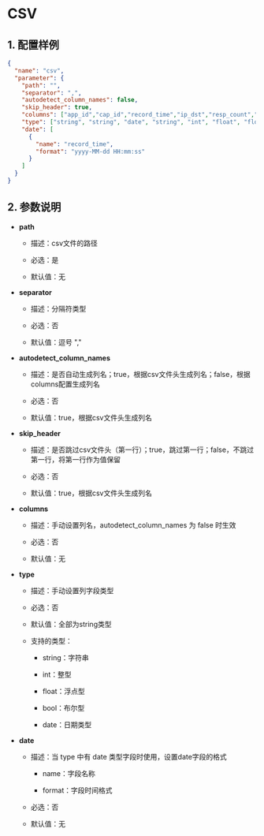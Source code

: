 # CSV
## 1. 配置样例
```json
{
  "name": "csv",
  "parameter": {
    "path": "",
    "separator": ",",
    "autodetect_column_names": false,
    "skip_header": true,
    "columns": ["app_id","cap_id","record_time","ip_dst","resp_count","rr_rate","duration","is_succ"],
    "type": ["string", "string", "date", "string", "int", "float", "float", "bool"],
    "date": [
      {
        "name": "record_time",
        "format": "yyyy-MM-dd HH:mm:ss"
      }
    ]
  }
}
```

## 2. 参数说明

- **path**

  - 描述：csv文件的路径
  
  - 必选：是
  
  - 默认值：无 

- **separator**

  - 描述：分隔符类型
  
  - 必选：否
  
  - 默认值：逗号 ","
  
- **autodetect_column_names**

  - 描述：是否自动生成列名；true，根据csv文件头生成列名；false，根据columns配置生成列名
  
  - 必选：否
  
  - 默认值：true，根据csv文件头生成列名

- **skip_header**

  - 描述：是否跳过csv文件头（第一行）；true，跳过第一行；false，不跳过第一行，将第一行作为值保留
  
  - 必选：否
  
  - 默认值：true，根据csv文件头生成列名

- **columns**

  - 描述：手动设置列名，autodetect_column_names 为 false 时生效
  
  - 必选：否
  
  - 默认值：无

- **type**

  - 描述：手动设置列字段类型
  
  - 必选：否
  
  - 默认值：全部为string类型
  
  - 支持的类型：
    
    - string：字符串
    
    - int：整型
    
    - float：浮点型
    
    - bool：布尔型
    
    - date：日期类型
  
- **date**

  - 描述：当 type 中有 date 类型字段时使用，设置date字段的格式
  
    - name：字段名称
    
    - format：字段时间格式
  
  - 必选：否
  
  - 默认值：无

